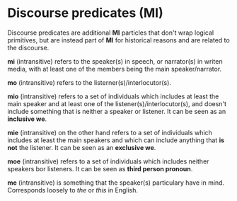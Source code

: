 # Discourse predicates (MI)

Discourse predicates are additional __MI__ particles that don't wrap logical primitives, but are
instead part of __MI__ for historical reasons and are related to the discourse.

__mi__ (intransitive) refers to the speaker(s) in speech, or narrator(s) in writen media, with at
least one of the members being the main speaker/narrator.

__mo__ (intransitive) refers to the listerner(s)/interlocutor(s).

__mio__ (intransitive) refers to a set of individuals which includes at least the main speaker and
at least one of the listener(s)/interlocutor(s), and doesn't include something that is neither a
speaker or listener. It can be seen as an __inclusive we__.

__mie__ (intransitive) on the other hand refers to a set of individuals which includes at least the
main speakers and which can include anything that __is not__ the listener. It can be seen as an
__exclusive we__.

__moe__ (intransitive) refers to a set of individuals which includes neither speakers bor listeners.
It can be seen as __third person pronoun__.

__me__ (intransitive) is something that the speaker(s) particulary have in mind. Corresponds loosely
to *the* or *this* in English.